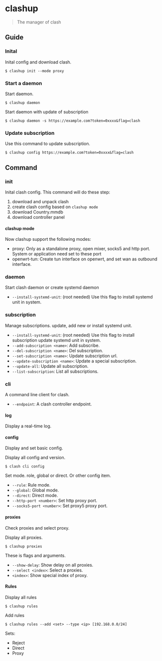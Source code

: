 # clashup

> The manager of clash

## Guide

### Inital

Inital config and download clash.

```shell
$ clashup init --mode proxy
```

### Start a daemon

Start daemon.
```shell
$ clashup daemon
```

Start daemon with update of subscription

```shell
$ clashup daemon -s https://example.com?token=0xxxx&flag=clash
```

### Update subscription

Use this command to update subscription.

```shell
$ clashup config https://example.com?token=0xxxx&flag=clash
```

## Command

### init

Inital clash config. This command will do these step:

1. download and unpack clash
2. create clash config based on `clashup mode`
3. download Country.mmdb
4. download controller panel

#### clashup mode

Now clashup support the following modes:

- proxy: Only as a standalone proxy, open mixer, socks5 and http port. System or application need set to these port 
- openwrt-tun: Create tun interface on openwrt, and set wan as outbound interface.

### daemon

Start clash daemon or create systemd daemon

- `--install-systemd-unit`: (root needed) Use this flag to install systemd unit in system.

### subscription

Manage subscriptions. update, add new or install systemd unit.

- `--install-systemd-unit`: (root needed) Use this flag to install subscription update systemd unit in system.
- `--add-subscription <name>`: Add subscribe.
- `--del-subscription <name>`: Del subscription.
- `--set-subscription <name>`: Update subscription url.
- `--update-subscription <name>`: Update a special subscription.
- `--update-all`: Update all subscription.
- `--list-subscription`: List all subscriptions.

### cli

A command line client for clash.

- `--endpoint`: A clash controller endpoint.

#### log

Display a real-time log.

#### config

Display and set basic config.

Display all config and version.

```shell
$ clash cli config
```

Set mode. role, global or direct. Or other config item.

- `--rule`: Rule mode.
- `--global`: Global mode.
- `--direct`: Direct mode.
- `--http-port <number>`: Set http proxy port.
- `--socks5-port <number>`: Set proxy5 proxy port.

#### proxies

Check proxies and select proxy.

Display all proxies.

```shell
$ clashup proxies
```

These is flags and arguments.

- `--show-delay`: Show delay on all proxies.
- `--select <index>`: Select a proxies.
- `<index>`: Show special index of proxy.

#### Rules

Display all rules

```shell
$ clashup rules
```

Add rules

```shell
$ clashup rules --add <set> --type <ip> [192.168.0.0/24]
```

Sets:

- Reject
- Direct
- Proxy

